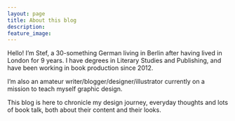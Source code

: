 ```yaml
---
layout: page
title: About this blog
description: 
feature_image:
---
```


Hello! I’m Stef, a 30-something German living in Berlin after having lived in London for 9 years. I have degrees in Literary Studies and Publishing, and have been working in book production since 2012.

I’m also an amateur writer/blogger/designer/illustrator currently on a mission to teach myself graphic design.

This blog is here to chronicle my design journey, everyday thoughts and lots of book talk, both about their content and their looks.
